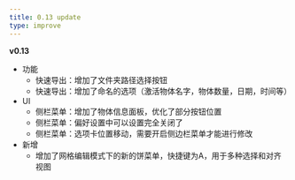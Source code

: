 ```yaml
---
title: 0.13 update
type: improve
---
```


**v0.13**

+ 功能
    + 快速导出：增加了文件夹路径选择按钮
    + 快速导出：增加了命名的选项（激活物体名字，物体数量，日期，时间等）
+ UI
    + 侧栏菜单：增加了物体信息面板，优化了部分按钮位置
    + 侧栏菜单：偏好设置中可以设置完全关闭了
    + 侧栏菜单：选项卡位置移动，需要开启侧边栏菜单才能进行修改
+ 新增
    + 增加了网格编辑模式下的新的饼菜单，快捷键为A，用于多种选择和对齐视图
